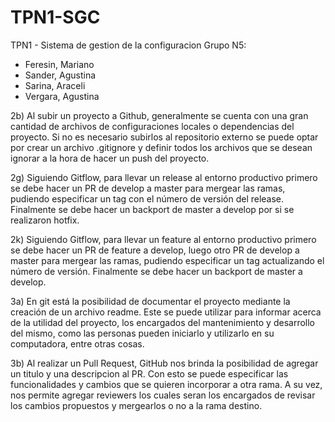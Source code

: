 # TPN1-SGC
TPN1 - Sistema de gestion de la configuracion
Grupo N5:
- Feresin, Mariano
- Sander, Agustina
- Sarina, Araceli
- Vergara, Agustina

2b) Al subir un proyecto a Github, generalmente se cuenta con una gran cantidad de archivos de configuraciones locales o dependencias del proyecto. Si no es necesario subirlos al repositorio externo se puede optar por crear un archivo .gitignore y definir todos los archivos que se desean ignorar a la hora de hacer un push del proyecto.

2g) Siguiendo Gitflow, para llevar un release al entorno productivo primero se debe hacer un PR de develop a master para mergear las ramas, pudiendo especificar un tag con el número de versión del release. Finalmente se debe hacer un backport de master a develop por si se realizaron hotfix.

2k) Siguiendo Gitflow, para llevar un feature al entorno productivo primero se debe hacer un PR de feature a develop, luego otro PR de develop a master para mergear las ramas, pudiendo especificar un tag actualizando el número de versión. Finalmente se debe hacer un backport de master a develop.

3a) En git está la posibilidad de documentar el proyecto mediante la creación de un archivo readme. Este se puede utilizar para informar acerca de la utilidad del proyecto, los encargados del mantenimiento y desarrollo del mismo, como las personas pueden iniciarlo y utilizarlo en su computadora, entre otras cosas. 

3b) Al realizar un Pull Request, GitHub nos brinda la posibilidad de agregar un titulo y una descripcion al PR. Con esto se puede especificar las funcionalidades y cambios que se quieren incorporar a otra rama.
A su vez, nos permite agregar reviewers los cuales seran los encargados de revisar los cambios propuestos y mergearlos o no a la rama destino.

